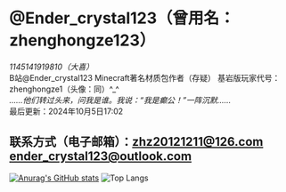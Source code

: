 # @Ender_crystal123（曾用名：zhenghongze123）                                                        
*1145141919810（大喜）*                                                                            
B站@Ender_crystal123                                                                            Minecraft著名材质包作者（存疑）
基岩版玩家代号：zhenghongze1（头像：同）^_^                                                                                                     
*……他们转过头来，问我是谁。我说：“我是癫公！”一阵沉默……*                       
最后更新：2024年10月5日17:02                                                             
## 联系方式（电子邮箱）：zhz20121211@126.com ender_crystal123@outlook.com
[![Anurag's GitHub stats](https://github-readme-stats.vercel.app/api?username=zhenghongze123)](https://github.com/zhenghongze123/github-readme-stats)
![Top Langs](https://github-readme-stats.vercel.app/api/top-langs/?username=zhenghongze123&layout=compact)
